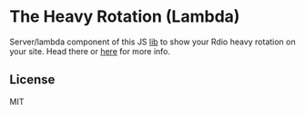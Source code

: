 # The Heavy Rotation (Lambda)

Server/lambda component of this JS [lib](https://github.com/travisjeffery/thr-client) to show your Rdio heavy rotation on your
site. Head there or [here](http://travisjeffery.com/b/2015/10/library-and-lambda-function-i-made-to-show-your-rdio-heavy-rotation-on-your-website/) for more info.

## License

MIT

